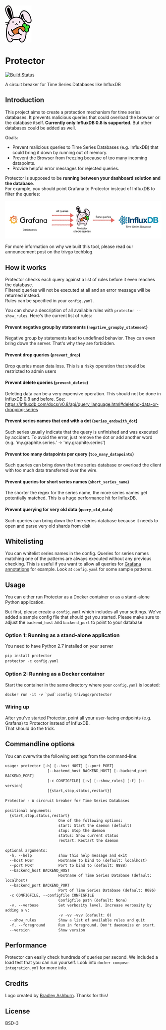 ![logo](contrib/assets/protector_rabbit.png)

# Protector

[![Build Status](https://travis-ci.org/trivago/Protector.svg?branch=master)](https://travis-ci.org/trivago/Protector)


A circuit breaker for Time Series Databases like InfluxDB

## Introduction

This project aims to create a protection mechanism for time series databases.
It prevents malicious queries that could overload the browser or the database itself.
**Currently only InfluxDB 0.8 is supported**. But other databases could be added as well.

Goals:

* Prevent malicious queries to Time Series Databases (e.g. InfluxDB) that could bring it down by running out of memory.
* Prevent the Browser from freezing because of too many incoming datapoints.
* Provide helpful error messages for rejected queries.

Protector is supposed to be **running between your dashboard solution and the database**.  
For example, you should point Grafana to Protector instead of InfluxDB to filter the queries: 

![logo](contrib/assets/diagram_protector.jpeg)

For more information on why we built this tool, please read our announcement post on the trivgo techblog.


## How it works

Protector checks each query against a list of rules before it even reaches the database.  
Filtered queries will not be executed at all and an error message will be returned instead.  
Rules can be specified in your `config.yaml`.

You can show a description of all available rules with `protector --show_rules`.
Here's the current list of rules:

#### Prevent negative group by statements (`negative_groupby_statement`) ####
Negative group by statements lead to undefined behavior.
They can even bring down the server. That's why they are forbidden.

#### Prevent drop queries (`prevent_drop`) ####
Drop queries mean data loss. This is a risky operation that should be restricted to admin users

#### Prevent delete queries (`prevent_delete`) ####
Deleting data can be a very expensive operation. This should not be done in InfluxDB 0.8 and before.
See: https://influxdb.com/docs/v0.8/api/query_language.html#deleting-data-or-dropping-series

#### Prevent series names that end with a dot (`series_endswith_dot`) ####
Such series usually indicate that the query is unfinished and 
was executed by accident. To avoid the error, just remove the dot 
or add another word (e.g. 'my.graphite.series.' -> 'my.graphite.series')

#### Prevent too many datapoints per query (`too_many_datapoints`) ####
Such queries can bring down the time series database
or overload the client with too much data transferred over the wire.

#### Prevent queries for short series names (`short_series_name`) ####
The shorter the regex for the series name, the more series names get potentially matched.
This is a huge performance hit for InfluxDB.

#### Prevent querying for very old data (`query_old_data`) ####
Such queries can bring down the time series database
because it needs to open and parse very old shards from disk


## Whitelisting

You can whitelist series names in the config. Queries for series names matching one of the patterns are always executed without any previous checking. This is useful if you want to allow all queries for [Grafana annotations](http://docs.grafana.org/reference/annotations/) for example. Look at `config.yaml` for some sample patterns. 

## Usage

You can either run Protector as a Docker container or as a stand-alone Python application.

But first, please create a `config.yaml` which includes all your settings.
We've added a sample config file that should get you started.
Please make sure to adjust the `backend_host` and `backend_port` to point to your database

### Option 1: Running as a stand-alone application

You need to have Python 2.7 installed on your server

```Python
pip install protector
protector -c config.yaml
```

### Option 2: Running as a Docker container

Start the container in the same directory where your `config.yaml` is located:

```
docker run -it -v `pwd`:config trivago/protector
```

### Wiring up

After you've started Protector, point all your user-facing endpoints (e.g. Grafana) to Protector instead of InfluxDB.  
That should do the trick.


## Commandline options

You can overwrite the following settings from the command-line:

```
usage: protector [-h] [--host HOST] [--port PORT]
                   [--backend_host BACKEND_HOST] [--backend_port BACKEND_PORT]
                   [-c CONFIGFILE] [-v] [--show_rules] [-f] [--version]
                   [{start,stop,status,restart}]

Protector - A circruit breaker for Time Series Databases

positional arguments:
  {start,stop,status,restart}
                        One of the following options:
                        start: Start the daemon (default)
                        stop: Stop the daemon
                        status: Show current status
                        restart: Restart the daemon

optional arguments:
  -h, --help            show this help message and exit
  --host HOST           Hostname to bind to (default: localhost)
  --port PORT           Port to bind to (default: 8888)
  --backend_host BACKEND_HOST
                        Hostname of Time Series Database (default: localhost)
  --backend_port BACKEND_PORT
                        Port of Time Series Database (default: 8086)
  -c CONFIGFILE, --configfile CONFIGFILE
                        Configfile path (default: None)
  -v, --verbose         Set verbosity level. Increase verbosity by adding a v:
                        -v -vv -vvv (default: 0)
  --show_rules          Show a list of available rules and quit
  -f, --foreground      Run in foreground. Don't daemonize on start.
  --version             Show version
```


## Performance

Protector can easily check hundreds of queries per second.
We included a load test that you can run yourself. Look into `docker-compose-integration.yml` for more info.


## Credits

Logo created by [Bradley Ashburn](https://thenounproject.com/bashburn/). Thanks for this!


## License

BSD-3
